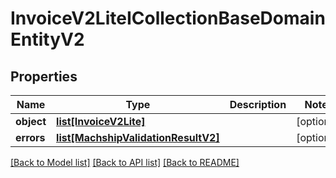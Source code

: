 # InvoiceV2LiteICollectionBaseDomainEntityV2

## Properties
Name | Type | Description | Notes
------------ | ------------- | ------------- | -------------
**object** | [**list[InvoiceV2Lite]**](InvoiceV2Lite.md) |  | [optional] 
**errors** | [**list[MachshipValidationResultV2]**](MachshipValidationResultV2.md) |  | [optional] 

[[Back to Model list]](../README.md#documentation-for-models) [[Back to API list]](../README.md#documentation-for-api-endpoints) [[Back to README]](../README.md)

